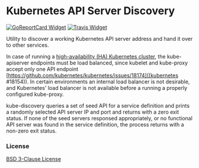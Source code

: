 # Kubernetes API Server Discovery

[![GoReportCard Widget]][GoReportCard] [![Travis Widget]][Travis]

[Travis]: https://travis-ci.org/egergo/kube-discovery
[Travis Widget]: https://travis-ci.org/egergo/kube-discovery.svg?branch=master
[GoReportCard]: https://goreportcard.com/report/github.com/egergo/kube-discovery
[GoReportCard Widget]: https://goreportcard.com/badge/github.com/egergo/kube-discovery


Utility to discover a working Kubernetes API server address and hand it over to other services.

In case of running a [high-availability (HA) Kubernetes cluster](http://kubernetes.io/docs/admin/high-availability/), the kube-apiserver endpoints must be load balanced, since kubelet and kube-proxy accept only one API endpoint [https://github.com/kubernetes/kubernetes/issues/18174]((kubernetes #18154)). In certain environments an internal load balancer is not desirable, and Kubernetes' load balancer is not available before a running a properly configured kube-proxy.

kube-discovery queries a set of seed API for a service definition and prints a randomly selected API server IP and port and returns with a zero exit status. If none of the seed servers responsed appropriately, or no functional API server was found in the service definition, the process returns with a non-zero exit status.

### License

[BSD 3-Clause License](LICENSE)
